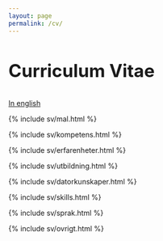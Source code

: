 ```yaml
---
layout: page
permalink: /cv/
---
```


<h3 style="font-size:250%">Curriculum Vitae</h3>

[In english](https://teodorcarlsson.github.io/cv/en/)

{% include sv/mal.html %}

{% include sv/kompetens.html %}

<div class="pagebreak"> </div>

{% include sv/erfarenheter.html %}

{% include sv/utbildning.html %}

<div class="pagebreak"> </div>

{% include sv/datorkunskaper.html %}

{% include sv/skills.html %}

{% include sv/sprak.html %}

{% include sv/ovrigt.html %}
